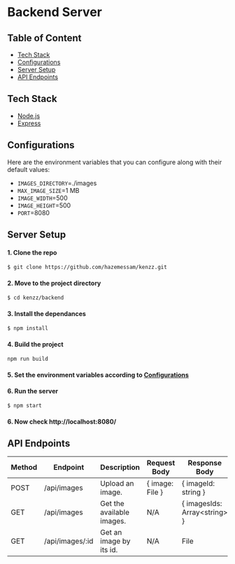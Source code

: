 # Backend Server


## Table of Content
- [Tech Stack](#tech-stack)
- [Configurations](#configurations)
- [Server Setup](#server-setup)
- [API Endpoints](#api-endpoints)


## Tech Stack
- [Node.js](https://nodejs.org/en/)
- [Express](https://expressjs.com/)


## Configurations
Here are the environment variables that you can configure along with their default values:
- `IMAGES_DIRECTORY`=./images
- `MAX_IMAGE_SIZE`=1 MB
- `IMAGE_WIDTH`=500
- `IMAGE_HEIGHT`=500
- `PORT`=8080


## Server Setup
#### 1. Clone the repo
```bash
$ git clone https://github.com/hazemessam/kenzz.git
```

#### 2. Move to the project directory
```bash
$ cd kenzz/backend
```

#### 3. Install the dependances
```bash
$ npm install
```

#### 4. Build the project
```bash
npm run build
```

#### 5. Set the environment variables according to [Configurations](#configurations)

#### 6. Run the server
```bash
$ npm start
```

#### 6. Now check http://localhost:8080/

## API Endpoints
| Method | Endpoint | Description | Request Body | Response Body |
| - | - | - | - | - |
| POST | /api/images | Upload an image. | { image: File } | { imageId: string }
| GET | /api/images | Get the available images. | N/A | { imagesIds: Array\<string> }
| GET | /api/images/:id | Get an image by its id. | N/A | File
